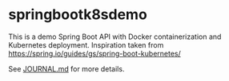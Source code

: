 # springbootk8sdemo

This is a demo Spring Boot API with Docker containerization and Kubernetes deployment.  Inspiration taken from https://spring.io/guides/gs/spring-boot-kubernetes/

See [JOURNAL.md](JOURNAL.md) for more details.